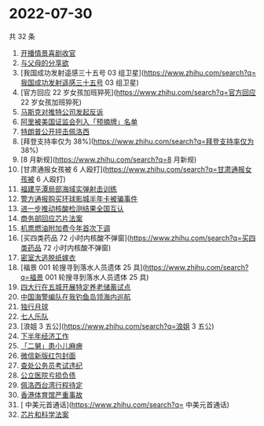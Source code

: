 # 2022-07-30

共 32 条

<!-- BEGIN ZHIHUSEARCH -->
<!-- 最后更新时间 Sat Jul 30 2022 22:06:54 GMT+0800 (China Standard Time) -->
1. [开播情景喜剧收官](https://www.zhihu.com/search?q=开播情景喜剧收官)
1. [与父母的分享欲](https://www.zhihu.com/search?q=与父母的分享欲)
1. [我国成功发射遥感三十五号 03 组卫星](https://www.zhihu.com/search?q=我国成功发射遥感三十五号 03 组卫星)
1. [官方回应 22 岁女孩加班猝死](https://www.zhihu.com/search?q=官方回应 22 岁女孩加班猝死)
1. [马斯克对推特公司发起反诉](https://www.zhihu.com/search?q=马斯克对推特公司发起反诉)
1. [阿里被美国证监会列入「预摘牌」名单](https://www.zhihu.com/search?q=阿里被美国证监会列入「预摘牌」名单)
1. [特朗普公开抨击佩洛西](https://www.zhihu.com/search?q=特朗普公开抨击佩洛西)
1. [拜登支持率仅为 38%](https://www.zhihu.com/search?q=拜登支持率仅为 38%)
1. [8 月新规](https://www.zhihu.com/search?q=8 月新规)
1. [甘肃通报女孩被 6 人殴打](https://www.zhihu.com/search?q=甘肃通报女孩被 6 人殴打)
1. [福建平潭局部海域实弹射击训练](https://www.zhihu.com/search?q=福建平潭局部海域实弹射击训练)
1. [警方通报购买环球影城半年卡被骗事件](https://www.zhihu.com/search?q=警方通报购买环球影城半年卡被骗事件)
1. [进一步推动核酸检测结果全国互认](https://www.zhihu.com/search?q=进一步推动核酸检测结果全国互认)
1. [商务部回应芯片法案](https://www.zhihu.com/search?q=商务部回应芯片法案)
1. [机票燃油附加费今年首次下调](https://www.zhihu.com/search?q=机票燃油附加费今年首次下调)
1. [买四类药品 72 小时内核酸不弹窗](https://www.zhihu.com/search?q=买四类药品 72 小时内核酸不弹窗)
1. [密室大逃脱纸嫁衣](https://www.zhihu.com/search?q=密室大逃脱纸嫁衣)
1. [福景 001 轮搜寻到落水人员遗体 25 具](https://www.zhihu.com/search?q=福景 001 轮搜寻到落水人员遗体 25 具)
1. [四大行在五城开展特定养老储蓄试点](https://www.zhihu.com/search?q=四大行在五城开展特定养老储蓄试点)
1. [中国海警编队在我钓鱼岛领海内巡航](https://www.zhihu.com/search?q=中国海警编队在我钓鱼岛领海内巡航)
1. [独行月球](https://www.zhihu.com/search?q=独行月球)
1. [七人乐队](https://www.zhihu.com/search?q=七人乐队)
1. [浪姐 3 五公](https://www.zhihu.com/search?q=浪姐 3 五公)
1. [下半年经济工作](https://www.zhihu.com/search?q=下半年经济工作)
1. [「二舅」患小儿麻痹](https://www.zhihu.com/search?q=「二舅」患小儿麻痹)
1. [微信新版红包封面](https://www.zhihu.com/search?q=微信新版红包封面)
1. [查处公务员考试违纪](https://www.zhihu.com/search?q=查处公务员考试违纪)
1. [公立医院亏损负债](https://www.zhihu.com/search?q=公立医院亏损负债)
1. [佩洛西台湾行程待定](https://www.zhihu.com/search?q=佩洛西台湾行程待定)
1. [香港体育馆严重事故](https://www.zhihu.com/search?q=香港体育馆严重事故)
1. [ 中美元首通话](https://www.zhihu.com/search?q= 中美元首通话)
1. [芯片和科学法案](https://www.zhihu.com/search?q=芯片和科学法案)
<!-- END ZHIHUSEARCH -->
